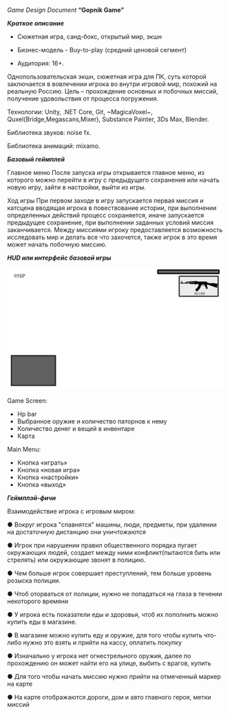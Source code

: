 *Game Design Document*
**“Gopnik Game”**

***Краткое описание***

*	Сюжетная игра, санд-бокс, открытый мир, экшн

*	Бизнес-модель - Buy-to-play (средний ценовой сегмент)

*	Аудитория: 16+.

Однопользовательская экшн, сюжетная игра для ПК, суть которой заключается в вовлечении игрока во внутри игровой мир, похожий на реальную Россию. Цель – прохождение основных и побочных миссий, получение удовольствия от процесса погружения.

Технологии: Unity, .NET Core, Git, ~MagicaVoxel~, Quxel(Bridge,Megascans,Mixer), Substance Painter, 3Ds Max, Blender.

Библиотека звуков: noise fx.

Библиотека анимаций: mixamo.

***Базовый геймплей***

Главное меню
После запуска игры открывается главное меню, из которого можно перейти в игру с предыдущего сохранения или начать новую игру, зайти в настройки, выйти из игры. 

Ход игры
При первом заходе в игру запускается первая миссия и катсцена вводящая игрока в повествование истории, при выполнении определенных действий процесс сохраняется, иначе запускается предыдущее сохранение, при выполнении заданных условий миссия заканчивается. Между миссиями игроку предоставляется возможность исследовать мир и делать все что захочется, также игрок в это время может начать побочную миссию.


***HUD или интерфейс базовой игры***

![](1.jpg)

Game Screen: 

*	Hp bar
*	Выбранное оружие и количество паторнов к нему
*	Количество денег и вещей в инвентаре
*	Карта

Main Menu:

*	Кнопка «играть»
*	Кнопка «новая игра»
*	Кнопка «настройки»
*	Кнопка «выход»


***Геймплэй-фичи***

Взаимодействие игрока с игровым миром:

●	Вокруг игрока "спавнятся" машины, люди, предметы, при удалении на достаточную дистанцию они уничтожаются

●	Игрок при нарушении правил общественного порядка пугает окружающих людей, создает между ними конфликт(пытаются бить или стрелять) или окружающие звонят в полицию.

●	Чем больше игрок совершает преступлений, тем больше уровень розыска полиции.

●	Чтоб оторваться от полиции, нужно не попадаться на глаза в течении некоторого времяни

●	У игрока есть показатели еды и здоровья, чтоб их пополнить можно купить еды в магазине.

●	В магазине можно купить еду и оружие, для того чтобы купить что-либо нужно это взять и прийти на кассу, оплатить покупку

●	Изначально у игрока нет огнестрельного оружия, далее по прохождению он может найти его на улице, выбить с врагов, купить

●	Для того чтобы начать миссию нужно прийти на отмеченный маркер на карте

●	На карте отображаются дороги, дом и авто главного героя, метки миссий
